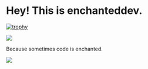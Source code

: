 # Hey! This is enchanteddev.
[![trophy](https://github-profile-trophy.vercel.app/?username=enchanteddev&theme=dracula&title=Commits,MultiLanguage,Repo)](https://github.com/ryo-ma/github-profile-trophy)

![](https://komarev.com/ghpvc/?username=enchanteddev)

Because sometimes code is enchanted.

[//]: <> (https://minecraft.wiki/images/Desert_Librarian.png?3f416)
![](https://vignette.wikia.nocookie.net/minecraft/images/c/ca/Enchantment_Table.png/revision/latest?cb=20111012173932)

